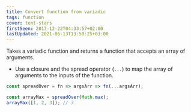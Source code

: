 ```yaml
---
title: Convert function from variadic
tags: function
cover: tent-stars
firstSeen: 2017-12-22T04:33:57+02:00
lastUpdated: 2021-06-13T13:50:25+03:00
---
```


Takes a variadic function and returns a function that accepts an array of arguments.

- Use a closure and the spread operator (`...`) to map the array of arguments to the inputs of the function.

```js
const spreadOver = fn => argsArr => fn(...argsArr);
```

```js
const arrayMax = spreadOver(Math.max);
arrayMax([1, 2, 3]); // 3
```
